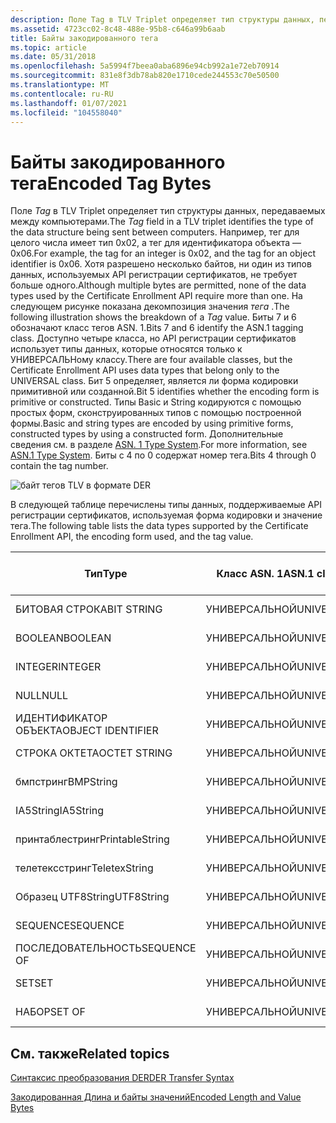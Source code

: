 ```yaml
---
description: Поле Tag в TLV Triplet определяет тип структуры данных, передаваемых между компьютерами.
ms.assetid: 4723cc02-8c48-488e-95b8-c646a99b6aab
title: Байты закодированного тега
ms.topic: article
ms.date: 05/31/2018
ms.openlocfilehash: 5a5994f7beea0aba6896e94cb992a1e72eb70914
ms.sourcegitcommit: 831e8f3db78ab820e1710cede244553c70e50500
ms.translationtype: MT
ms.contentlocale: ru-RU
ms.lasthandoff: 01/07/2021
ms.locfileid: "104558040"
---
```

# <a name="encoded-tag-bytes"></a><span data-ttu-id="da8f7-103">Байты закодированного тега</span><span class="sxs-lookup"><span data-stu-id="da8f7-103">Encoded Tag Bytes</span></span>

<span data-ttu-id="da8f7-104">Поле *Tag* в TLV Triplet определяет тип структуры данных, передаваемых между компьютерами.</span><span class="sxs-lookup"><span data-stu-id="da8f7-104">The *Tag* field in a TLV triplet identifies the type of the data structure being sent between computers.</span></span> <span data-ttu-id="da8f7-105">Например, тег для целого числа имеет тип 0x02, а тег для идентификатора объекта — 0x06.</span><span class="sxs-lookup"><span data-stu-id="da8f7-105">For example, the tag for an integer is 0x02, and the tag for an object identifier is 0x06.</span></span> <span data-ttu-id="da8f7-106">Хотя разрешено несколько байтов, ни один из типов данных, используемых API регистрации сертификатов, не требует больше одного.</span><span class="sxs-lookup"><span data-stu-id="da8f7-106">Although multiple bytes are permitted, none of the data types used by the Certificate Enrollment API require more than one.</span></span> <span data-ttu-id="da8f7-107">На следующем рисунке показана декомпозиция значения *тега* .</span><span class="sxs-lookup"><span data-stu-id="da8f7-107">The following illustration shows the breakdown of a *Tag* value.</span></span> <span data-ttu-id="da8f7-108">Биты 7 и 6 обозначают класс тегов ASN. 1.</span><span class="sxs-lookup"><span data-stu-id="da8f7-108">Bits 7 and 6 identify the ASN.1 tagging class.</span></span> <span data-ttu-id="da8f7-109">Доступно четыре класса, но API регистрации сертификатов использует типы данных, которые относятся только к УНИВЕРСАЛЬНому классу.</span><span class="sxs-lookup"><span data-stu-id="da8f7-109">There are four available classes, but the Certificate Enrollment API uses data types that belong only to the UNIVERSAL class.</span></span> <span data-ttu-id="da8f7-110">Бит 5 определяет, является ли форма кодировки примитивной или созданной.</span><span class="sxs-lookup"><span data-stu-id="da8f7-110">Bit 5 identifies whether the encoding form is primitive or constructed.</span></span> <span data-ttu-id="da8f7-111">Типы Basic и String кодируются с помощью простых форм, сконструированных типов с помощью построенной формы.</span><span class="sxs-lookup"><span data-stu-id="da8f7-111">Basic and string types are encoded by using primitive forms, constructed types by using a constructed form.</span></span> <span data-ttu-id="da8f7-112">Дополнительные сведения см. в разделе [ASN. 1 Type System](about-asn-1-type-system.md).</span><span class="sxs-lookup"><span data-stu-id="da8f7-112">For more information, see [ASN.1 Type System](about-asn-1-type-system.md).</span></span> <span data-ttu-id="da8f7-113">Биты с 4 по 0 содержат номер тега.</span><span class="sxs-lookup"><span data-stu-id="da8f7-113">Bits 4 through 0 contain the tag number.</span></span>

![байт тегов TLV в формате DER](images/der-tlv-tagbyte.png)

<span data-ttu-id="da8f7-115">В следующей таблице перечислены типы данных, поддерживаемые API регистрации сертификатов, используемая форма кодировки и значение тега.</span><span class="sxs-lookup"><span data-stu-id="da8f7-115">The following table lists the data types supported by the Certificate Enrollment API, the encoding form used, and the tag value.</span></span>

| <span data-ttu-id="da8f7-116">Тип</span><span class="sxs-lookup"><span data-stu-id="da8f7-116">Type</span></span>              | <span data-ttu-id="da8f7-117">Класс ASN. 1</span><span class="sxs-lookup"><span data-stu-id="da8f7-117">ASN.1 class</span></span> | <span data-ttu-id="da8f7-118">Форма кодировки</span><span class="sxs-lookup"><span data-stu-id="da8f7-118">Encoding form</span></span> | <span data-ttu-id="da8f7-119">Значение тега</span><span class="sxs-lookup"><span data-stu-id="da8f7-119">Tag value</span></span>                             |
|-------------------|-------------|---------------|---------------------------------------|
| <span data-ttu-id="da8f7-120">БИТОВАЯ СТРОКА</span><span class="sxs-lookup"><span data-stu-id="da8f7-120">BIT STRING</span></span>        | <span data-ttu-id="da8f7-121">УНИВЕРСАЛЬНОЙ</span><span class="sxs-lookup"><span data-stu-id="da8f7-121">UNIVERSAL</span></span>   | <span data-ttu-id="da8f7-122">Примитивные</span><span class="sxs-lookup"><span data-stu-id="da8f7-122">Primitive</span></span>     | <span data-ttu-id="da8f7-123">00000011</span><span class="sxs-lookup"><span data-stu-id="da8f7-123">00000011</span></span><br/> <span data-ttu-id="da8f7-124">0x03</span><span class="sxs-lookup"><span data-stu-id="da8f7-124">(0x03)</span></span><br/> |
| <span data-ttu-id="da8f7-125">BOOLEAN</span><span class="sxs-lookup"><span data-stu-id="da8f7-125">BOOLEAN</span></span>           | <span data-ttu-id="da8f7-126">УНИВЕРСАЛЬНОЙ</span><span class="sxs-lookup"><span data-stu-id="da8f7-126">UNIVERSAL</span></span>   | <span data-ttu-id="da8f7-127">Примитивные</span><span class="sxs-lookup"><span data-stu-id="da8f7-127">Primitive</span></span>     | <span data-ttu-id="da8f7-128">00000001</span><span class="sxs-lookup"><span data-stu-id="da8f7-128">00000001</span></span><br/> <span data-ttu-id="da8f7-129">0x01</span><span class="sxs-lookup"><span data-stu-id="da8f7-129">(0x01)</span></span><br/> |
| <span data-ttu-id="da8f7-130">INTEGER</span><span class="sxs-lookup"><span data-stu-id="da8f7-130">INTEGER</span></span>           | <span data-ttu-id="da8f7-131">УНИВЕРСАЛЬНОЙ</span><span class="sxs-lookup"><span data-stu-id="da8f7-131">UNIVERSAL</span></span>   | <span data-ttu-id="da8f7-132">Примитивные</span><span class="sxs-lookup"><span data-stu-id="da8f7-132">Primitive</span></span>     | <span data-ttu-id="da8f7-133">00000010</span><span class="sxs-lookup"><span data-stu-id="da8f7-133">00000010</span></span><br/> <span data-ttu-id="da8f7-134">0x02</span><span class="sxs-lookup"><span data-stu-id="da8f7-134">(0x02)</span></span><br/> |
| <span data-ttu-id="da8f7-135">NULL</span><span class="sxs-lookup"><span data-stu-id="da8f7-135">NULL</span></span>              | <span data-ttu-id="da8f7-136">УНИВЕРСАЛЬНОЙ</span><span class="sxs-lookup"><span data-stu-id="da8f7-136">UNIVERSAL</span></span>   | <span data-ttu-id="da8f7-137">Примитивные</span><span class="sxs-lookup"><span data-stu-id="da8f7-137">Primitive</span></span>     | <span data-ttu-id="da8f7-138">00000101</span><span class="sxs-lookup"><span data-stu-id="da8f7-138">00000101</span></span><br/> <span data-ttu-id="da8f7-139">(0x05)</span><span class="sxs-lookup"><span data-stu-id="da8f7-139">(0x05)</span></span><br/> |
| <span data-ttu-id="da8f7-140">ИДЕНТИФИКАТОР ОБЪЕКТА</span><span class="sxs-lookup"><span data-stu-id="da8f7-140">OBJECT IDENTIFIER</span></span> | <span data-ttu-id="da8f7-141">УНИВЕРСАЛЬНОЙ</span><span class="sxs-lookup"><span data-stu-id="da8f7-141">UNIVERSAL</span></span>   | <span data-ttu-id="da8f7-142">Примитивные</span><span class="sxs-lookup"><span data-stu-id="da8f7-142">Primitive</span></span>     | <span data-ttu-id="da8f7-143">00000110</span><span class="sxs-lookup"><span data-stu-id="da8f7-143">00000110</span></span><br/> <span data-ttu-id="da8f7-144">(0x06)</span><span class="sxs-lookup"><span data-stu-id="da8f7-144">(0x06)</span></span><br/> |
| <span data-ttu-id="da8f7-145">СТРОКА ОКТЕТА</span><span class="sxs-lookup"><span data-stu-id="da8f7-145">OCTET STRING</span></span>      | <span data-ttu-id="da8f7-146">УНИВЕРСАЛЬНОЙ</span><span class="sxs-lookup"><span data-stu-id="da8f7-146">UNIVERSAL</span></span>   | <span data-ttu-id="da8f7-147">Примитивные</span><span class="sxs-lookup"><span data-stu-id="da8f7-147">Primitive</span></span>     | <span data-ttu-id="da8f7-148">00000100</span><span class="sxs-lookup"><span data-stu-id="da8f7-148">00000100</span></span><br/> <span data-ttu-id="da8f7-149">0x04</span><span class="sxs-lookup"><span data-stu-id="da8f7-149">(0x04)</span></span><br/> |
| <span data-ttu-id="da8f7-150">бмпстринг</span><span class="sxs-lookup"><span data-stu-id="da8f7-150">BMPString</span></span>         | <span data-ttu-id="da8f7-151">УНИВЕРСАЛЬНОЙ</span><span class="sxs-lookup"><span data-stu-id="da8f7-151">UNIVERSAL</span></span>   | <span data-ttu-id="da8f7-152">Примитивные</span><span class="sxs-lookup"><span data-stu-id="da8f7-152">Primitive</span></span>     | <span data-ttu-id="da8f7-153">00011110</span><span class="sxs-lookup"><span data-stu-id="da8f7-153">00011110</span></span><br/> <span data-ttu-id="da8f7-154">0X1E</span><span class="sxs-lookup"><span data-stu-id="da8f7-154">(0x1E)</span></span><br/> |
| <span data-ttu-id="da8f7-155">IA5String</span><span class="sxs-lookup"><span data-stu-id="da8f7-155">IA5String</span></span>         | <span data-ttu-id="da8f7-156">УНИВЕРСАЛЬНОЙ</span><span class="sxs-lookup"><span data-stu-id="da8f7-156">UNIVERSAL</span></span>   | <span data-ttu-id="da8f7-157">Примитивные</span><span class="sxs-lookup"><span data-stu-id="da8f7-157">Primitive</span></span>     | <span data-ttu-id="da8f7-158">00010110</span><span class="sxs-lookup"><span data-stu-id="da8f7-158">00010110</span></span><br/> <span data-ttu-id="da8f7-159">0x16</span><span class="sxs-lookup"><span data-stu-id="da8f7-159">(0x16)</span></span><br/> |
| <span data-ttu-id="da8f7-160">принтаблестринг</span><span class="sxs-lookup"><span data-stu-id="da8f7-160">PrintableString</span></span>   | <span data-ttu-id="da8f7-161">УНИВЕРСАЛЬНОЙ</span><span class="sxs-lookup"><span data-stu-id="da8f7-161">UNIVERSAL</span></span>   | <span data-ttu-id="da8f7-162">Примитивные</span><span class="sxs-lookup"><span data-stu-id="da8f7-162">Primitive</span></span>     | <span data-ttu-id="da8f7-163">00010011</span><span class="sxs-lookup"><span data-stu-id="da8f7-163">00010011</span></span><br/> <span data-ttu-id="da8f7-164">(0x13)</span><span class="sxs-lookup"><span data-stu-id="da8f7-164">(0x13)</span></span><br/> |
| <span data-ttu-id="da8f7-165">телетексстринг</span><span class="sxs-lookup"><span data-stu-id="da8f7-165">TeletexString</span></span>     | <span data-ttu-id="da8f7-166">УНИВЕРСАЛЬНОЙ</span><span class="sxs-lookup"><span data-stu-id="da8f7-166">UNIVERSAL</span></span>   | <span data-ttu-id="da8f7-167">Примитивные</span><span class="sxs-lookup"><span data-stu-id="da8f7-167">Primitive</span></span>     | <span data-ttu-id="da8f7-168">00010100</span><span class="sxs-lookup"><span data-stu-id="da8f7-168">00010100</span></span><br/> <span data-ttu-id="da8f7-169">0x14</span><span class="sxs-lookup"><span data-stu-id="da8f7-169">(0x14)</span></span><br/> |
| <span data-ttu-id="da8f7-170">Образец UTF8String</span><span class="sxs-lookup"><span data-stu-id="da8f7-170">UTF8String</span></span>        | <span data-ttu-id="da8f7-171">УНИВЕРСАЛЬНОЙ</span><span class="sxs-lookup"><span data-stu-id="da8f7-171">UNIVERSAL</span></span>   | <span data-ttu-id="da8f7-172">Примитивные</span><span class="sxs-lookup"><span data-stu-id="da8f7-172">Primitive</span></span>     | <span data-ttu-id="da8f7-173">00001100</span><span class="sxs-lookup"><span data-stu-id="da8f7-173">00001100</span></span><br/> <span data-ttu-id="da8f7-174">(0x0C)</span><span class="sxs-lookup"><span data-stu-id="da8f7-174">(0x0C)</span></span><br/> |
| <span data-ttu-id="da8f7-175">SEQUENCE</span><span class="sxs-lookup"><span data-stu-id="da8f7-175">SEQUENCE</span></span>          | <span data-ttu-id="da8f7-176">УНИВЕРСАЛЬНОЙ</span><span class="sxs-lookup"><span data-stu-id="da8f7-176">UNIVERSAL</span></span>   | <span data-ttu-id="da8f7-177">Составлен</span><span class="sxs-lookup"><span data-stu-id="da8f7-177">Constructed</span></span>   | <span data-ttu-id="da8f7-178">00110000</span><span class="sxs-lookup"><span data-stu-id="da8f7-178">00110000</span></span><br/> <span data-ttu-id="da8f7-179">0x30</span><span class="sxs-lookup"><span data-stu-id="da8f7-179">(0x30)</span></span><br/> |
| <span data-ttu-id="da8f7-180">ПОСЛЕДОВАТЕЛЬНОСТЬ</span><span class="sxs-lookup"><span data-stu-id="da8f7-180">SEQUENCE OF</span></span>       | <span data-ttu-id="da8f7-181">УНИВЕРСАЛЬНОЙ</span><span class="sxs-lookup"><span data-stu-id="da8f7-181">UNIVERSAL</span></span>   | <span data-ttu-id="da8f7-182">Составлен</span><span class="sxs-lookup"><span data-stu-id="da8f7-182">Constructed</span></span>   | <span data-ttu-id="da8f7-183">00110000</span><span class="sxs-lookup"><span data-stu-id="da8f7-183">00110000</span></span><br/> <span data-ttu-id="da8f7-184">0x30</span><span class="sxs-lookup"><span data-stu-id="da8f7-184">(0x30)</span></span><br/> |
| <span data-ttu-id="da8f7-185">SET</span><span class="sxs-lookup"><span data-stu-id="da8f7-185">SET</span></span>               | <span data-ttu-id="da8f7-186">УНИВЕРСАЛЬНОЙ</span><span class="sxs-lookup"><span data-stu-id="da8f7-186">UNIVERSAL</span></span>   | <span data-ttu-id="da8f7-187">Составлен</span><span class="sxs-lookup"><span data-stu-id="da8f7-187">Constructed</span></span>   | <span data-ttu-id="da8f7-188">00110001</span><span class="sxs-lookup"><span data-stu-id="da8f7-188">00110001</span></span><br/> <span data-ttu-id="da8f7-189">0x31</span><span class="sxs-lookup"><span data-stu-id="da8f7-189">(0x31)</span></span><br/> |
| <span data-ttu-id="da8f7-190">НАБОР</span><span class="sxs-lookup"><span data-stu-id="da8f7-190">SET OF</span></span>            | <span data-ttu-id="da8f7-191">УНИВЕРСАЛЬНОЙ</span><span class="sxs-lookup"><span data-stu-id="da8f7-191">UNIVERSAL</span></span>   | <span data-ttu-id="da8f7-192">Составлен</span><span class="sxs-lookup"><span data-stu-id="da8f7-192">Constructed</span></span>   | <span data-ttu-id="da8f7-193">00110001</span><span class="sxs-lookup"><span data-stu-id="da8f7-193">00110001</span></span><br/> <span data-ttu-id="da8f7-194">0x31</span><span class="sxs-lookup"><span data-stu-id="da8f7-194">(0x31)</span></span><br/> |



 

## <a name="related-topics"></a><span data-ttu-id="da8f7-195">См. также</span><span class="sxs-lookup"><span data-stu-id="da8f7-195">Related topics</span></span>

<dl> <dt>

[<span data-ttu-id="da8f7-196">Синтаксис преобразования DER</span><span class="sxs-lookup"><span data-stu-id="da8f7-196">DER Transfer Syntax</span></span>](about-der-transfer-syntax.md)
</dt> <dt>

[<span data-ttu-id="da8f7-197">Закодированная Длина и байты значений</span><span class="sxs-lookup"><span data-stu-id="da8f7-197">Encoded Length and Value Bytes</span></span>](about-encoded-length-and-value-bytes.md)
</dt> </dl>

 

 




